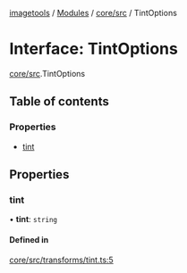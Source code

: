 [imagetools](../README.md) / [Modules](../modules.md) / [core/src](../modules/core_src.md) / TintOptions

# Interface: TintOptions

[core/src](../modules/core_src.md).TintOptions

## Table of contents

### Properties

- [tint](core_src.TintOptions.md#tint)

## Properties

### tint

• **tint**: `string`

#### Defined in

[core/src/transforms/tint.ts:5](https://github.com/JonasKruckenberg/imagetools/blob/edbc774/packages/core/src/transforms/tint.ts#L5)
